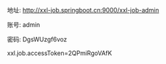 地址: http://xxl-job.springboot.cn:9000/xxl-job-admin

账号: admin

密码: DgsWUzgf6voz

xxl.job.accessToken=2QPmiRgoVAfK